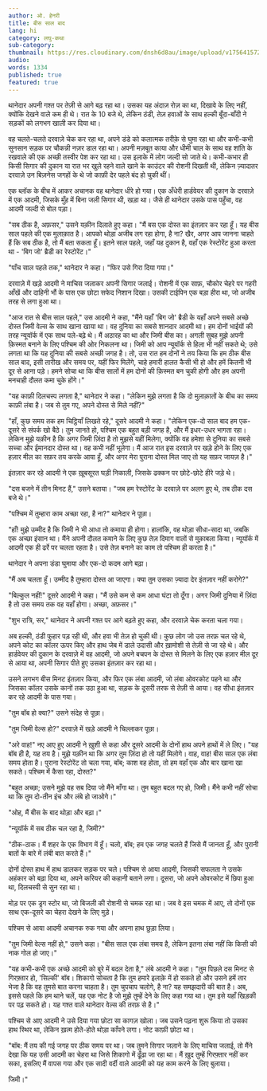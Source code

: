```yaml
---
author: ओ. हेनरी
title: बीस साल बाद
lang: hi
category: लघु-कथा
sub-category:
thumbnail: https://res.cloudinary.com/dnsh6d8au/image/upload/v1756415720/After-Twenty-Years_i255th.jpg
audio:
words: 1334
published: true
featured: true
---
```


थानेदार अपनी गश्त पर तेज़ी से आगे बढ़ रहा था। उसका यह अंदाज़ रोज़ का था, दिखावे के लिए नहीं, क्योंकि देखने वाले कम ही थे। रात के 10 बजे थे, लेकिन ठंडी, तेज़ हवाओं के साथ हल्की बूँदा-बाँदी ने सड़कों को लगभग खाली कर दिया था।

वह चलते-चलते दरवाज़े चेक कर रहा था, अपने डंडे को कलात्मक तरीक़े से घुमा रहा था और कभी-कभी सुनसान सड़क पर चौकन्नी नज़र डाल रहा था। अपनी मज़बूत काया और धीमी चाल के साथ वह शांति के रखवाले की एक अच्छी तस्वीर पेश कर रहा था। उस इलाके में लोग जल्दी सो जाते थे। कभी-कभार ही किसी सिगार की दुकान या रात भर खुले रहने वाले खाने के काउंटर की रोशनी दिखती थी, लेकिन ज़्यादातर दरवाज़े उन बिज़नेस जगहों के थे जो काफ़ी देर पहले बंद हो चुकी थीं।

एक ब्लॉक के बीच में आकर अचानक वह थानेदार धीरे हो गया। एक अँधेरी हार्डवेयर की दुकान के दरवाज़े में एक आदमी, जिसके मुँह में बिना जली सिगार थी, खड़ा था। जैसे ही थानेदार उसके पास पहुँचा, वह आदमी जल्दी से बोल पड़ा।

"सब ठीक है, अफ़सर," उसने यक़ीन दिलाते हुए कहा। "मैं बस एक दोस्त का इंतज़ार कर रहा हूँ। यह बीस साल पहले की एक मुलाक़ात है। आपको थोड़ा अजीब लग रहा होगा, है ना? खैर, अगर आप जानना चाहते हैं कि सब ठीक है, तो मैं बता सकता हूँ। इतने साल पहले, जहाँ यह दुकान है, वहाँ एक रेस्टोरेंट हुआ करता था - 'बिग जो' ब्रैडी का रेस्टोरेंट।"

"पाँच साल पहले तक," थानेदार ने कहा। "फिर उसे गिरा दिया गया।"

दरवाज़े में खड़े आदमी ने माचिस जलाकर अपनी सिगार जलाई। रोशनी में एक साफ़, चौकोर चेहरे पर गहरी आँखें और दाहिनी भौं के पास एक छोटा सफेद निशान दिखा। उसकी टाईपिन एक बड़ा हीरा था, जो अजीब तरह से लगा हुआ था।

"आज रात से बीस साल पहले," उस आदमी ने कहा, "मैंने यहाँ 'बिग जो' ब्रैडी के यहाँ अपने सबसे अच्छे दोस्त जिमी वेल्स के साथ खाना खाया था। वह दुनिया का सबसे शानदार आदमी था। हम दोनों भाईयों की तरह न्यूयॉर्क में एक साथ पले-बढ़े थे। मैं अठारह का था और जिमी बीस का। अगली सुबह मुझे अपनी क़िस्मत बनाने के लिए पश्चिम की ओर निकलना था। जिमी को आप न्यूयॉर्क से हिला भी नहीं सकते थे; उसे लगता था कि यह दुनिया की सबसे अच्छी जगह है। तो, उस रात हम दोनों ने तय किया कि हम ठीक बीस साल बाद, इसी तारीख और समय पर, यहीं फिर मिलेंगे, चाहे हमारी हालत कैसी भी हो और हमें कितनी भी दूर से आना पड़े। हमने सोचा था कि बीस सालों में हम दोनों की क़िस्मत बन चुकी होगी और हम अपनी मनचाही दौलत कमा चुके होंगे।"

"यह काफ़ी दिलचस्प लगता है," थानेदार ने कहा। "लेकिन मुझे लगता है कि दो मुलाक़ातों के बीच का समय काफ़ी लंबा है। जब से तुम गए, अपने दोस्त से मिले नहीं?"

"हाँ, कुछ समय तक हम चिट्ठियाँ लिखते रहे," दूसरे आदमी ने कहा। "लेकिन एक-दो साल बाद हम एक-दूसरे से संपर्क खो बैठे। तुम जानते हो, पश्चिम एक बहुत बड़ी जगह है, और मैं इधर-उधर भागता रहा। लेकिन मुझे यक़ीन है कि अगर जिमी ज़िंदा है तो मुझसे यहीं मिलेगा, क्योंकि वह हमेशा से दुनिया का सबसे सच्चा और ईमानदार दोस्त था। वह कभी नहीं भूलेगा। मैं आज रात इस दरवाज़े पर खड़े होने के लिए एक हज़ार मील का सफ़र तय करके आया हूँ, और अगर मेरा पुराना दोस्त मिल जाए तो यह सफ़र जायज़ है।"

इंतज़ार कर रहे आदमी ने एक ख़ूबसूरत घड़ी निकाली, जिसके ढक्कन पर छोटे-छोटे हीरे जड़े थे।

"दस बजने में तीन मिनट हैं," उसने बताया। "जब हम रेस्टोरेंट के दरवाज़े पर अलग हुए थे, तब ठीक दस बजे थे।"

"पश्चिम में तुम्हारा काम अच्छा रहा, है ना?" थानेदार ने पूछा।

"हाँ! मुझे उम्मीद है कि जिमी ने भी आधा तो कमाया ही होगा। हालांकि, वह थोड़ा सीधा-सादा था, जबकि एक अच्छा इंसान था। मैंने अपनी दौलत कमाने के लिए कुछ तेज़ दिमाग वालों से मुक़ाबला किया। न्यूयॉर्क में आदमी एक ही ढर्रे पर चलता रहता है। उसे तेज़ बनाने का काम तो पश्चिम ही करता है।"

थानेदार ने अपना डंडा घुमाया और एक-दो कदम आगे बढ़ा।

"मैं अब चलता हूँ। उम्मीद है तुम्हारा दोस्त आ जाएगा। क्या तुम उसका ज़्यादा देर इंतज़ार नहीं करोगे?"

"बिल्कुल नहीं!" दूसरे आदमी ने कहा। "मैं उसे कम से कम आधा घंटा तो दूँगा। अगर जिमी दुनिया में ज़िंदा है तो उस समय तक वह यहाँ होगा। अच्छा, अफ़सर।"

"शुभ रात्रि, सर," थानेदार ने अपनी गश्त पर आगे बढ़ते हुए कहा, और दरवाज़े चेक करता चला गया।

अब हल्की, ठंडी फुहार पड़ रही थी, और हवा भी तेज़ हो चुकी थी। कुछ लोग जो उस तरफ़ चल रहे थे, अपने कोट का कॉलर ऊपर किए और हाथ जेब में डाले उदासी और ख़ामोशी से तेज़ी से जा रहे थे। और हार्डवेयर की दुकान के दरवाज़े में वह आदमी, जो अपने बचपन के दोस्त से मिलने के लिए एक हज़ार मील दूर से आया था, अपनी सिगार पीते हुए उसका इंतज़ार कर रहा था।

उसने लगभग बीस मिनट इंतज़ार किया, और फिर एक लंबा आदमी, जो लंबा ओवरकोट पहने था और जिसका कॉलर उसके कानों तक उठा हुआ था, सड़क के दूसरी तरफ से तेज़ी से आया। वह सीधा इंतज़ार कर रहे आदमी के पास गया।

"तुम बॉब हो क्या?" उसने संदेह से पूछा।

"तुम जिमी वेल्स हो?" दरवाज़े में खड़े आदमी ने चिल्लाकर पूछा।

"अरे वाह!" नए आए हुए आदमी ने ख़ुशी से कहा और दूसरे आदमी के दोनों हाथ अपने हाथों में ले लिए। "यह बॉब ही है, यह तय है। मुझे यक़ीन था कि अगर तुम ज़िंदा हो तो यहीं मिलोगे। वाह, वाह! बीस साल एक लंबा समय होता है। पुराना रेस्टोरेंट तो चला गया, बॉब; काश वह होता, तो हम वहाँ एक और बार खाना खा सकते। पश्चिम में कैसा रहा, दोस्त?"

"बहुत अच्छा; उसने मुझे वह सब दिया जो मैंने माँगा था। तुम बहुत बदल गए हो, जिमी। मैंने कभी नहीं सोचा था कि तुम दो-तीन इंच और लंबे हो जाओगे।"

"ओह, मैं बीस के बाद थोड़ा और बढ़ा।"

"न्यूयॉर्क में सब ठीक चल रहा है, जिमी?"

"ठीक-ठाक। मैं शहर के एक विभाग में हूँ। चलो, बॉब; हम एक जगह चलते हैं जिसे मैं जानता हूँ, और पुरानी बातों के बारे में लंबी बात करते हैं।"

दोनों दोस्त हाथ में हाथ डालकर सड़क पर चले। पश्चिम से आया आदमी, जिसकी सफलता ने उसके अहंकार को बढ़ा दिया था, अपने करियर की कहानी बताने लगा। दूसरा, जो अपने ओवरकोट में छिपा हुआ था, दिलचस्पी से सुन रहा था।

मोड़ पर एक ड्रग स्टोर था, जो बिजली की रोशनी से चमक रहा था। जब वे इस चमक में आए, तो दोनों एक साथ एक-दूसरे का चेहरा देखने के लिए मुड़े।

पश्चिम से आया आदमी अचानक रुक गया और अपना हाथ छुड़ा लिया।

"तुम जिमी वेल्स नहीं हो," उसने कहा। "बीस साल एक लंबा समय है, लेकिन इतना लंबा नहीं कि किसी की नाक गोल हो जाए।"

"यह कभी-कभी एक अच्छे आदमी को बुरे में बदल देता है," लंबे आदमी ने कहा। "तुम पिछले दस मिनट से गिरफ़्तार हो, 'सिल्की' बॉब। शिकागो सोचता है कि तुम हमारे इलाक़े में हो सकते हो और उसने हमें तार भेजा है कि वह तुमसे बात करना चाहता है। तुम चुपचाप चलोगे, है ना? यह समझदारी की बात है। अब, इससे पहले कि हम थाने चलें, यह एक नोट है जो मुझे तुम्हें देने के लिए कहा गया था। तुम इसे यहाँ खिड़की पर पढ़ सकते हो। यह गश्त वाले थानेदार वेल्स की तरफ़ से है।"

पश्चिम से आए आदमी ने उसे दिया गया छोटा सा कागज़ खोला। जब उसने पढ़ना शुरू किया तो उसका हाथ स्थिर था, लेकिन ख़त्म होते-होते थोड़ा काँपने लगा। नोट काफ़ी छोटा था।

"बॉब: मैं तय की गई जगह पर ठीक समय पर था। जब तुमने सिगार जलाने के लिए माचिस जलाई, तो मैंने देखा कि यह उसी आदमी का चेहरा था जिसे शिकागो में ढूँढा जा रहा था। मैं ख़ुद तुम्हें गिरफ़्तार नहीं कर सका, इसलिए मैं वापस गया और एक सादी वर्दी वाले आदमी को यह काम करने के लिए बुलाया।

जिमी।"